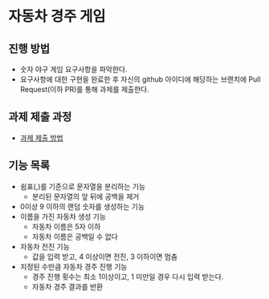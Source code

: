 # 자동차 경주 게임
## 진행 방법
* 숫자 야구 게임 요구사항을 파악한다.
* 요구사항에 대한 구현을 완료한 후 자신의 github 아이디에 해당하는 브랜치에 Pull Request(이하 PR)를 통해 과제를 제출한다.

## 과제 제출 과정
* [과제 제출 방법](https://github.com/next-step/nextstep-docs/tree/master/precourse)

## 기능 목록
* 쉼표(,)를 기준으로 문자열을 분리하는 기능
    * 분리된 문자열의 앞 뒤에 공백을 제거
* 0이상 9 이하의 랜덤 숫자를 생성하는 기능
* 이름을 가진 자동차 생성 기능
    * 자동차 이름은 5자 이하
    * 자동차 이름은 공백일 수 없다
* 자동차 전진 기능
    * 값을 입력 받고, 4 이상이면 전진, 3 이하이면 멈춤
* 지정된 수만큼 자동차 경주 진행 기능
    * 경주 진행 횟수는 최소 1이상이고, 1 미만일 경우 다시 입력 받는다.
    * 자동차 경주 결과를 반환